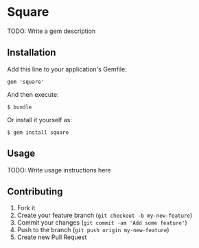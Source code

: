# Square

TODO: Write a gem description

## Installation

Add this line to your application's Gemfile:

    gem 'square'

And then execute:

    $ bundle

Or install it yourself as:

    $ gem install square

## Usage

TODO: Write usage instructions here

## Contributing

1. Fork it
2. Create your feature branch (`git checkout -b my-new-feature`)
3. Commit your changes (`git commit -am 'Add some feature'`)
4. Push to the branch (`git push origin my-new-feature`)
5. Create new Pull Request
